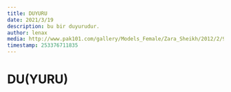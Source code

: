 ```yaml
---
title: DUYURU
date: 2021/3/19
description: bu bir duyurudur.
author: lenax
media: http://www.pak101.com/gallery/Models_Female/Zara_Sheikh/2012/2/9/Zara_Sheikh_picjpg_26_tqxiv_Pak101(dot)com.jpg
timestamp: 253376711835
---
```


# DU(YURU)
